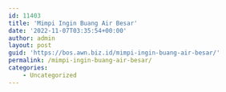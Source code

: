 ```yaml
---
id: 11403
title: 'Mimpi Ingin Buang Air Besar'
date: '2022-11-07T03:35:54+00:00'
author: admin
layout: post
guid: 'https://bos.awn.biz.id/mimpi-ingin-buang-air-besar/'
permalink: /mimpi-ingin-buang-air-besar/
categories:
    - Uncategorized
---
```


